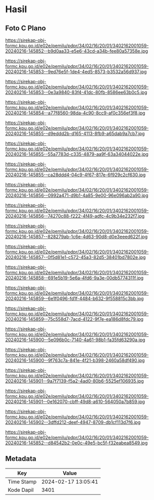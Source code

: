 # Hasil

## Foto C Plano

https://sirekap-obj-formc.kpu.go.id/e02e/pemilu/pdpr/34/02/16/20/01/3402162001059-20240216-145852--b9d0aa33-e5e6-43cd-a34b-fee80a57358e.jpg

https://sirekap-obj-formc.kpu.go.id/e02e/pemilu/pdpr/34/02/16/20/01/3402162001059-20240216-145853--9ed76e5f-1de4-4ed5-8573-b3532a56d937.jpg

https://sirekap-obj-formc.kpu.go.id/e02e/pemilu/pdpr/34/02/16/20/01/3402162001059-20240216-145853--0e3a9840-83f4-41dc-80fb-8586ee63b0c5.jpg

https://sirekap-obj-formc.kpu.go.id/e02e/pemilu/pdpr/34/02/16/20/01/3402162001059-20240216-145854--a77f8560-98da-4c90-8cc9-af0c356ef3f8.jpg

https://sirekap-obj-formc.kpu.go.id/e02e/pemilu/pdpr/34/02/16/20/01/3402162001059-20240216-145855--d9eddd2b-d165-4113-8fb9-a65dab9a7cb7.jpg

https://sirekap-obj-formc.kpu.go.id/e02e/pemilu/pdpr/34/02/16/20/01/3402162001059-20240216-145855--55a7783d-c335-4879-aa9f-63a34044022e.jpg

https://sirekap-obj-formc.kpu.go.id/e02e/pemilu/pdpr/34/02/16/20/01/3402162001059-20240216-145855--ca28ddd4-04c9-4f67-817e-6f929c2cf630.jpg

https://sirekap-obj-formc.kpu.go.id/e02e/pemilu/pdpr/34/02/16/20/01/3402162001059-20240216-145856--0992a471-d9b1-4a85-9e00-96e096ab2a90.jpg

https://sirekap-obj-formc.kpu.go.id/e02e/pemilu/pdpr/34/02/16/20/01/3402162001059-20240216-145856--74270c88-f222-4f49-adfc-4c9b34e232f7.jpg

https://sirekap-obj-formc.kpu.go.id/e02e/pemilu/pdpr/34/02/16/20/01/3402162001059-20240216-145857--828279ab-1c6e-4d63-90d8-d0e3eeed622f.jpg

https://sirekap-obj-formc.kpu.go.id/e02e/pemilu/pdpr/34/02/16/20/01/3402162001059-20240216-145857--0f5d81e1-c572-45a3-82d5-38401bd7802e.jpg

https://sirekap-obj-formc.kpu.go.id/e02e/pemilu/pdpr/34/02/16/20/01/3402162001059-20240216-145858--691e5b19-5e6a-4fd6-9a3e-00db5774311f.jpg

https://sirekap-obj-formc.kpu.go.id/e02e/pemilu/pdpr/34/02/16/20/01/3402162001059-20240216-145859--6e1f0496-fd1f-4484-b632-9f558815c3bb.jpg

https://sirekap-obj-formc.kpu.go.id/e02e/pemilu/pdpr/34/02/16/20/01/3402162001059-20240216-145859--75c558d7-7acd-4122-9f7e-ea186d8fdc79.jpg

https://sirekap-obj-formc.kpu.go.id/e02e/pemilu/pdpr/34/02/16/20/01/3402162001059-20240216-145900--5e096b0c-7140-4a61-98b1-fa35fd63290a.jpg

https://sirekap-obj-formc.kpu.go.id/e02e/pemilu/pdpr/34/02/16/20/01/3402162001059-20240216-145900--9f763c7a-841e-4f21-b398-2460a58df490.jpg

https://sirekap-obj-formc.kpu.go.id/e02e/pemilu/pdpr/34/02/16/20/01/3402162001059-20240216-145901--9a7f7139-f5a2-4ad0-80b6-5525ef106935.jpg

https://sirekap-obj-formc.kpu.go.id/e02e/pemilu/pdpr/34/02/16/20/01/3402162001059-20240216-145901--0e162070-cbff-49d8-a610-564050a7b859.jpg

https://sirekap-obj-formc.kpu.go.id/e02e/pemilu/pdpr/34/02/16/20/01/3402162001059-20240216-145902--3dffd212-deef-4947-8709-db1cf113d7f6.jpg

https://sirekap-obj-formc.kpu.go.id/e02e/pemilu/pdpr/34/02/16/20/01/3402162001059-20240216-145852--d84542b2-0e0c-49e5-bc5f-f32eabea8549.jpg


## Metadata

| Key        | Value               |
| ---------- | ------------------- |
| Time Stamp | 2024-02-17 13:05:41 |
| Kode Dapil | 3401                |



